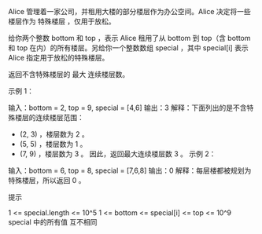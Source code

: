 Alice 管理着一家公司，并租用大楼的部分楼层作为办公空间。Alice 决定将一些楼层作为 特殊楼层 ，仅用于放松。

给你两个整数 bottom 和 top ，表示 Alice 租用了从 bottom 到 top（含 bottom 和 top 在内）的所有楼层。另给你一个整数数组 special ，其中 special[i] 表示  Alice 指定用于放松的特殊楼层。

返回不含特殊楼层的 最大 连续楼层数。



示例 1：

输入：bottom = 2, top = 9, special = [4,6]
输出：3
解释：下面列出的是不含特殊楼层的连续楼层范围：
- (2, 3) ，楼层数为 2 。
- (5, 5) ，楼层数为 1 。
- (7, 9) ，楼层数为 3 。
  因此，返回最大连续楼层数 3 。
  示例 2：

输入：bottom = 6, top = 8, special = [7,6,8]
输出：0
解释：每层楼都被规划为特殊楼层，所以返回 0 。



提示

1 <= special.length <= 10^5
1 <= bottom <= special[i] <= top <= 10^9
special 中的所有值 互不相同